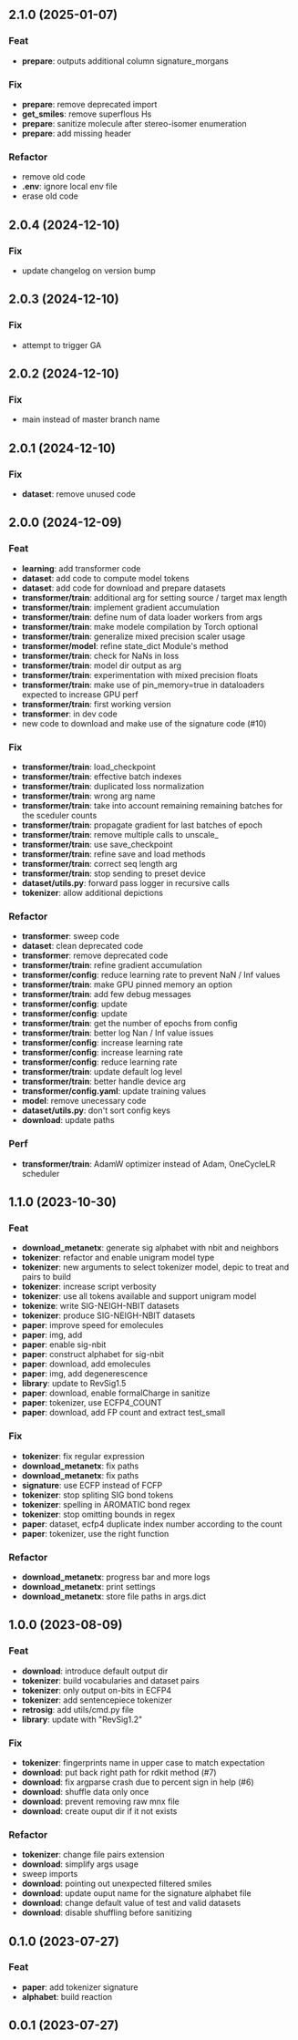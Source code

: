 ## 2.1.0 (2025-01-07)

### Feat

- **prepare**: outputs additional column signature_morgans

### Fix

- **prepare**: remove deprecated import
- **get_smiles**: remove superflous Hs
- **prepare**: sanitize molecule after stereo-isomer enumeration
- **prepare**: add missing header

### Refactor

- remove old code
- **.env**: ignore local env file
- erase old code

## 2.0.4 (2024-12-10)

### Fix

- update changelog on version bump

## 2.0.3 (2024-12-10)

### Fix

- attempt to trigger GA

## 2.0.2 (2024-12-10)

### Fix

- main instead of master branch name

## 2.0.1 (2024-12-10)

### Fix

- **dataset**: remove unused code

## 2.0.0 (2024-12-09)

### Feat

- **learning**: add transformer code
- **dataset**: add code to compute model tokens
- **dataset**: add code for download and prepare datasets
- **transformer/train**: additional arg for setting source / target max length
- **transformer/train**: implement gradient accumulation
- **transformer/train**: define num of data loader workers from args
- **transformer/train**: make modele compilation by Torch optional
- **transformer/train**: generalize mixed precision scaler usage
- **transformer/model**: refine state_dict Module's method
- **transformer/train**: check for NaNs in loss
- **transformer/train**: model dir output as arg
- **transformer/train**: experimentation with mixed precision floats
- **transformer/train**: make use of pin_memory=true in dataloaders expected to increase GPU perf
- **transformer/train**: first working version
- **transformer**: in dev code
- new code to download and make use of the signature code (#10)

### Fix

- **transformer/train**: load_checkpoint
- **transformer/train**: effective batch indexes
- **transformer/train**: duplicated loss normalization
- **transformer/train**: wrong arg name
- **transformer/train**: take into account remaining remaining batches for the sceduler counts
- **transformer/train**: propagate gradient for last batches of epoch
- **transformer/train**: remove multiple calls to unscale_
- **transformer/train**: use save_checkpoint
- **transformer/train**: refine save and load methods
- **transformer/train**: correct seq length arg
- **transformer/train**: stop sending to preset device
- **dataset/utils.py**: forward pass logger in recursive calls
- **tokenizer**: allow additional depictions

### Refactor

- **transformer**: sweep code
- **dataset**: clean deprecated code
- **transformer**: remove deprecated code
- **transformer/train**: refine gradient accumulation
- **transformer/config**: reduce learning rate to prevent NaN / Inf values
- **transformer/train**: make GPU pinned memory an option
- **transformer/train**: add few debug messages
- **transformer/config**: update
- **transformer/config**: update
- **transformer/train**: get the number of epochs from config
- **transformer/train**: better log Nan / Inf value issues
- **transformer/config**: increase learning rate
- **transformer/config**: increase learning rate
- **transformer/config**: reduce learning rate
- **transformer/train**: update default log level
- **transformer/train**: better handle device arg
- **transformer/config.yaml**: update training values
- **model**: remove unecessary code
- **dataset/utils.py**: don't sort config keys
- **download**: update paths

### Perf

- **transformer/train**: AdamW optimizer instead of Adam, OneCycleLR scheduler

## 1.1.0 (2023-10-30)

### Feat

- **download_metanetx**: generate sig alphabet with nbit and neighbors
- **tokenizer**: refactor and enable unigram model type
- **tokenizer**: new arguments to select tokenizer model, depic to treat and pairs to build
- **tokenizer**: increase script verbosity
- **tokenizer**: use all tokens available and support unigram model
- **tokenize**: write SIG-NEIGH-NBIT datasets
- **tokenizer**: produce SIG-NEIGH-NBIT datasets
- **paper**: improve speed for emolecules
- **paper**: img, add
- **paper**: enable sig-nbit
- **paper**: construct alphabet for sig-nbit
- **paper**: download, add emolecules
- **paper**: img, add degenerescence
- **library**: update to RevSig1.5
- **paper**: download, enable formalCharge in sanitize
- **paper**: tokenizer, use ECFP4_COUNT
- **paper**: download, add FP count and extract test_small

### Fix

- **tokenizer**: fix regular expression
- **download_metanetx**: fix paths
- **download_metanetx**: fix paths
- **signature**: use ECFP instead of FCFP
- **tokenizer**: stop spliting SIG bond tokens
- **tokenizer**: spelling in AROMATIC bond regex
- **tokenizer**: stop omitting bounds in regex
- **paper**: dataset, ecfp4 duplicate index number according to the count
- **paper**: tokenizer, use the right function

### Refactor

- **download_metanetx**: progress bar and more logs
- **download_metanetx**: print settings
- **download_metanetx**: store file paths in args.dict

## 1.0.0 (2023-08-09)

### Feat

- **download**: introduce default output dir
- **tokenizer**: build vocabularies and dataset pairs
- **tokenizer**: only output on-bits in ECFP4
- **tokenizer**: add sentencepiece tokenizer
- **retrosig**: add utils/cmd.py file
- **library**: update with "RevSig1.2"

### Fix

- **tokenizer**: fingerprints name in upper case to match expectation
- **download**: put back right path for rdkit method (#7)
- **download**: fix argparse crash due to percent sign in help (#6)
- **download**: shuffle data only once
- **download**: prevent removing raw mnx file
- **download**: create ouput dir if it not exists

### Refactor

- **tokenizer**: change file pairs extension
- **download**: simplify args usage
- sweep imports
- **download**: pointing out unexpected filtered smiles
- **download**: update ouput name for the signature alphabet file
- **download**: change default value of test and valid datasets
- **download**: disable shuffling before sanitizing

## 0.1.0 (2023-07-27)

### Feat

- **paper**: add tokenizer signature
- **alphabet**: build reaction

## 0.0.1 (2023-07-27)
